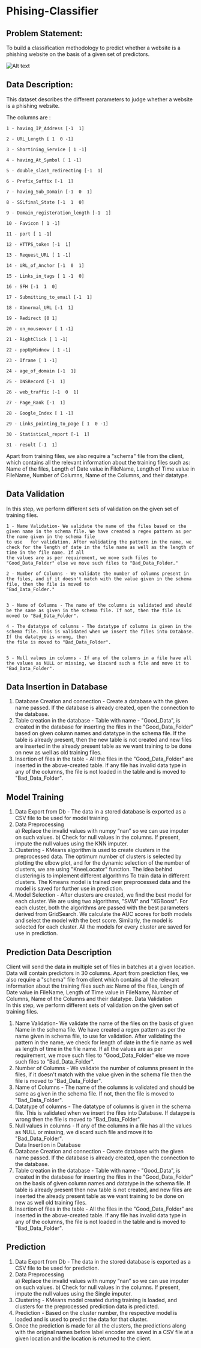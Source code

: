 # Phising-Classifier

## Problem Statement:
  
  To build a classification methodology to predict whether a website is a phishing website on the basis of a given set of predictors.
  
  ![ Alt text](Cyber-News-Rundown_PhishingEmail_800x4001.gif)
  
## Data Description:
  
  This dataset describes the different parameters to judge whether a website is a phishing website.

  The columns are :

    1 - having_IP_Address [-1  1] 

    2 - URL_Length [ 1  0 -1]

    3 - Shortining_Service [ 1 -1]

    4 - having_At_Symbol [ 1 -1]

    5 - double_slash_redirecting [-1  1]

    6 - Prefix_Suffix [-1  1]

    7 - having_Sub_Domain [-1  0  1]

    8 - SSLfinal_State [-1  1  0]

    9 - Domain_registeration_length [-1  1]

    10 - Favicon [ 1 -1]

    11 - port [ 1 -1]

    12 - HTTPS_token [-1  1]

    13 - Request_URL [ 1 -1]

    14 - URL_of_Anchor [-1  0  1]

    15 - Links_in_tags [ 1 -1  0]

    16 - SFH [-1  1  0]

    17 - Submitting_to_email [-1  1]

    18 - Abnormal_URL [-1  1]

    19 - Redirect [0 1]

    20 - on_mouseover [ 1 -1]

    21 - RightClick [ 1 -1]

    22 - popUpWidnow [ 1 -1]

    23 - Iframe [ 1 -1]

    24 - age_of_domain [-1  1]

    25 - DNSRecord [-1  1]

    26 - web_traffic [-1  0  1]

    27 - Page_Rank [-1  1]

    28 - Google_Index [ 1 -1]

    29 - Links_pointing_to_page [ 1  0 -1]

    30 - Statistical_report [-1  1]

    31 - result [-1  1]
  
  Apart from training files, we also require a "schema" file from the client, which contains all the relevant information about the training files such as:
  Name of the files, Length of Date value in FileName, Length of Time value in FileName, Number of Columns, Name of the Columns, and their datatype.

##  Data Validation 
  In this step, we perform different sets of validation on the given set of training files.  
    
    1 - Name Validation- We validate the name of the files based on the given name in the schema file. We have created a regex pattern as per the name given in the schema file
    to use   for validation. After validating the pattern in the name, we check for the length of date in the file name as well as the length of time in the file name. If all
    the values are as per requirement, we move such files to "Good_Data_Folder" else we move such files to "Bad_Data_Folder."

    2 - Number of Columns - We validate the number of columns present in the files, and if it doesn't match with the value given in the schema file, then the file is moved to
    "Bad_Data_Folder."


    3 - Name of Columns - The name of the columns is validated and should be the same as given in the schema file. If not, then the file is moved to "Bad_Data_Folder".

    4 - The datatype of columns - The datatype of columns is given in the schema file. This is validated when we insert the files into Database. If the datatype is wrong, then
    the file is moved to "Bad_Data_Folder".


    5 - Null values in columns - If any of the columns in a file have all the values as NULL or missing, we discard such a file and move it to "Bad_Data_Folder".



## Data Insertion in Database
 
1) Database Creation and connection - Create a database with the given name passed. If the database is already created, open the connection to the database. 
2) Table creation in the database - Table with name - "Good_Data", is created in the database for inserting the files in the "Good_Data_Folder" based on given column names and datatype in the schema file. If the table is already present, then the new table is not created and new files are inserted in the already present table as we want training to be done on new as well as old training files.     
3) Insertion of files in the table - All the files in the "Good_Data_Folder" are inserted in the above-created table. If any file has invalid data type in any of the columns, the file is not loaded in the table and is moved to "Bad_Data_Folder".
 
## Model Training 
1) Data Export from Db - The data in a stored database is exported as a CSV file to be used for model training.
2) Data Preprocessing   
   a) Replace the invalid values with numpy “nan” so we can use imputer on such values.
   b) Check for null values in the columns. If present, impute the null values using the KNN imputer.
3) Clustering - KMeans algorithm is used to create clusters in the preprocessed data. The optimum number of clusters is selected by plotting the elbow plot, and for the dynamic selection of the number of clusters, we are using "KneeLocator" function. The idea behind clustering is to implement different algorithms
   To train data in different clusters. The Kmeans model is trained over preprocessed data and the model is saved for further use in prediction.
4) Model Selection - After clusters are created, we find the best model for each cluster. We are using two algorithms, "SVM" and "XGBoost". For each cluster, both the algorithms are passed with the best parameters derived from GridSearch. We calculate the AUC scores for both models and select the model with the best score. Similarly, the model is selected for each cluster. All the models for every cluster are saved for use in prediction. 
 
## Prediction Data Description
 
Client will send the data in multiple set of files in batches at a given location. Data will contain predictors in 30 columns.
Apart from prediction files, we also require a "schema" file from client which contains all the relevant information about the training files such as:
Name of the files, Length of Date value in FileName, Length of Time value in FileName, Number of Columns, Name of the Columns and their datatype.
 Data Validation  
In this step, we perform different sets of validation on the given set of training files.  
1) Name Validation- We validate the name of the files on the basis of given Name in the schema file. We have created a regex pattern as per the name given in schema file, to use for validation. After validating the pattern in the name, we check for length of date in the file name as well as length of time in the file name. If all the values are as per requirement, we move such files to "Good_Data_Folder" else we move such files to "Bad_Data_Folder". 
2) Number of Columns - We validate the number of columns present in the files, if it doesn't match with the value given in the schema file then the file is moved to "Bad_Data_Folder". 
3) Name of Columns - The name of the columns is validated and should be same as given in the schema file. If not, then the file is moved to "Bad_Data_Folder". 
4) Datatype of columns - The datatype of columns is given in the schema file. This is validated when we insert the files into Database. If dataype is wrong then the file is moved to "Bad_Data_Folder". 
5) Null values in columns - If any of the columns in a file has all the values as NULL or missing, we discard such file and move it to "Bad_Data_Folder".  
Data Insertion in Database 
1) Database Creation and connection - Create database with the given name passed. If the database is already created, open the connection to the database. 
2) Table creation in the database - Table with name - "Good_Data", is created in the database for inserting the files in the "Good_Data_Folder" on the basis of given column names and datatype in the schema file. If table is already present then new table is not created, and new files are inserted the already present table as we want training to be done on new as well old training files.     
3) Insertion of files in the table - All the files in the "Good_Data_Folder" are inserted in the above-created table. If any file has invalid data type in any of the columns, the file is not loaded in the table and is moved to "Bad_Data_Folder".


## Prediction 
 
1) Data Export from Db - The data in the stored database is exported as a CSV file to be used for prediction.
2) Data Preprocessing   
   a) Replace the invalid values with numpy “nan” so we can use imputer on such values.
   b) Check for null values in the columns. If present, impute the null values using the Single imputer.
3) Clustering - KMeans model created during training is loaded, and clusters for the preprocessed prediction data is predicted.
4) Prediction - Based on the cluster number, the respective model is loaded and is used to predict the data for that cluster.
5) Once the prediction is made for all the clusters, the predictions along with the original names before label encoder are saved in a CSV file at a given location and the location is returned to the client.

